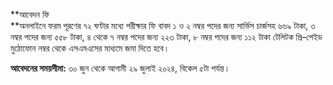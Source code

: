 **আবেদন ফি  
**অনলাইনে ফরম পূরণের ৭২ ঘণ্টার মধ্যে পরীক্ষার ফি বাবদ ১ ও ২ নম্বর পদের জন্য সার্ভিস চার্জসহ ৬৬৯ টাকা, ৩ নম্বর পদের জন্য ৫৫৮ টাকা, ৪ থেকে ৭ নম্বর পদের জন্য ২২৩ টাকা, ৮ নম্বর পদের জন্য ১১২ টাকা টেলিটক প্রি–পেইড মুঠোফোন নম্বর থেকে এসএমএসের মাধ্যমে জমা দিতে হবে।

**আবেদনের সময়সীমা:** ৩০ জুন থেকে আগামী ২৯ জুলাই ২০২৪, বিকেল ৫টা পর্যন্ত।
